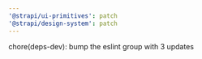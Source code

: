 ```yaml
---
'@strapi/ui-primitives': patch
'@strapi/design-system': patch
---
```


chore(deps-dev): bump the eslint group with 3 updates
